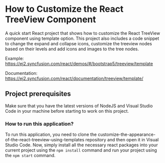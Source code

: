 # How to Customize the React TreeView Component

A quick start React project that shows how to customize the React TreeView component using template option. This project also includes a code snippet to change the expand and collapse icons, customize the treeview nodes based on their levels and add icons and images to the tree nodes.

Example:  https://ej2.syncfusion.com/react/demos/#/bootstrap5/treeview/template  

Documentation: https://ej2.syncfusion.com/react/documentation/treeview/template/ 


## Project prerequisites

Make sure that you have the latest versions of NodeJS and Visual Studio Code in your machine before starting to work on this project.


### How to run this application?

To run this application, you need to clone the customize-the-appearance-of-the-react-treeview-using-templates repository and then open it in Visual Studio Code. Now, simply install all the necessary react packages into your current project using the `npm install` command and run your project using the `npm start` command.

